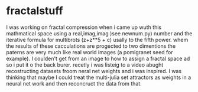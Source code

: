 # fractalstuff
I was working on fractal compression when i came up wuth this mathmatical space using a real,imag,imag )see newnum.py) number and the iterative formula for multibrots (z+z**5 + c) usally to the fifth power. whem the results of these cacculations are progected to two dimentions the paterns are very much like real world images (a pomigranet seed for example). I coulden't get from an image  to how to assign a fractal space ad so i put it o the back burer. recetly i was listeig to a video abught recostructing datasets froom neral net weights and i was inspired. I was thinking that maybe I could treat the multi-julia set attractors as weights in a neural net work and then reconcruct the data from that. 
